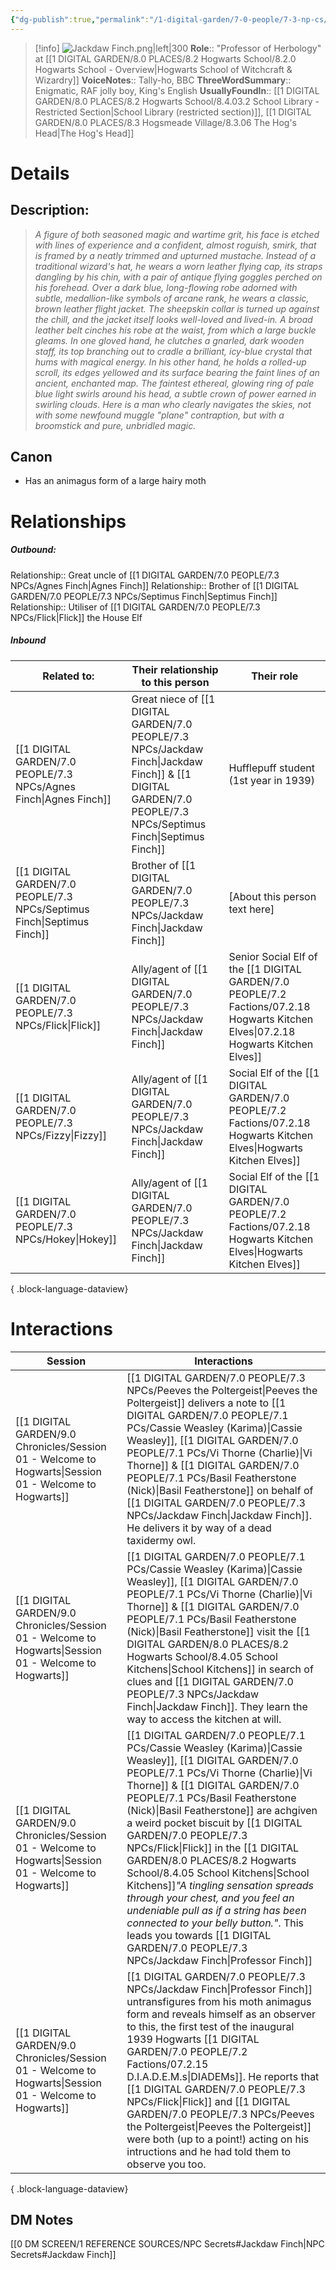 ```yaml
---
{"dg-publish":true,"permalink":"/1-digital-garden/7-0-people/7-3-np-cs/jackdaw-finch/","tags":["#person","hogwarts-faculty","hogwarts","professor","slytherin","diadem","#animagus"]}
---
```


>[!info] 
>![Jackdaw Finch.png|left|300](/img/user/1%20DIGITAL%20GARDEN/7.0%20PEOPLE/7.3%20NPCs/Headshots/Jackdaw%20Finch.png)
>**Role**:: "Professor of Herbology" at [[1 DIGITAL GARDEN/8.0 PLACES/8.2 Hogwarts School/8.2.0 Hogwarts School - Overview\|Hogwarts School of Witchcraft & Wizardry]]
>**VoiceNotes**:: Tally-ho, BBC
>**ThreeWordSummary**:: Enigmatic, RAF jolly boy, King's English
>**UsuallyFoundIn**:: [[1 DIGITAL GARDEN/8.0 PLACES/8.2 Hogwarts School/8.4.03.2 School Library - Restricted Section\|School Library (restricted section)]], [[1 DIGITAL GARDEN/8.0 PLACES/8.3 Hogsmeade Village/8.3.06 The Hog's Head\|The Hog's Head]]

# Details

## Description:
>*A figure of both seasoned magic and wartime grit, his face is etched with lines of experience and a confident, almost roguish, smirk, that is framed by a neatly trimmed and upturned mustache. Instead of a traditional wizard's hat, he wears a worn leather flying cap, its straps dangling by his chin, with a pair of antique flying goggles perched on his forehead.*
>*Over a dark blue, long-flowing robe adorned with subtle, medallion-like symbols of arcane rank, he wears a classic, brown leather flight jacket. The sheepskin collar is turned up against the chill, and the jacket itself looks well-loved and lived-in. A broad leather belt cinches his robe at the waist, from which a large buckle gleams.*
>*In one gloved hand, he clutches a gnarled, dark wooden staff, its top branching out to cradle a brilliant, icy-blue crystal that hums with magical energy. In his other hand, he holds a rolled-up scroll, its edges yellowed and its surface bearing the faint lines of an ancient, enchanted map. The faintest ethereal, glowing ring of pale blue light swirls around his head, a subtle crown of power earned in swirling clouds. Here is a man who clearly navigates the skies, not with some newfound muggle "plane" contraption, but with a broomstick and pure, unbridled magic.*

## Canon
- Has an animagus form of a large hairy moth

# Relationships
##### Outbound:
Relationship:: Great uncle of [[1 DIGITAL GARDEN/7.0 PEOPLE/7.3 NPCs/Agnes Finch\|Agnes Finch]]
Relationship:: Brother of [[1 DIGITAL GARDEN/7.0 PEOPLE/7.3 NPCs/Septimus Finch\|Septimus Finch]]
Relationship:: Utiliser of [[1 DIGITAL GARDEN/7.0 PEOPLE/7.3 NPCs/Flick\|Flick]] the House Elf

##### Inbound
| Related to:                                                                | Their relationship to this person                     | Their role                                                                   |
| -------------------------------------------------------------------------- | ----------------------------------------------------- | ---------------------------------------------------------------------------- |
| [[1 DIGITAL GARDEN/7.0 PEOPLE/7.3 NPCs/Agnes Finch\|Agnes Finch]]       | Great niece of [[1 DIGITAL GARDEN/7.0 PEOPLE/7.3 NPCs/Jackdaw Finch\|Jackdaw Finch]] & [[1 DIGITAL GARDEN/7.0 PEOPLE/7.3 NPCs/Septimus Finch\|Septimus Finch]] | Hufflepuff student (1st year in 1939)                                        |
| [[1 DIGITAL GARDEN/7.0 PEOPLE/7.3 NPCs/Septimus Finch\|Septimus Finch]] | Brother of [[1 DIGITAL GARDEN/7.0 PEOPLE/7.3 NPCs/Jackdaw Finch\|Jackdaw Finch]]                          | [About this person text here]                                                |
| [[1 DIGITAL GARDEN/7.0 PEOPLE/7.3 NPCs/Flick\|Flick]]                   | Ally/agent of [[1 DIGITAL GARDEN/7.0 PEOPLE/7.3 NPCs/Jackdaw Finch\|Jackdaw Finch]]                       | Senior Social Elf of the [[1 DIGITAL GARDEN/7.0 PEOPLE/7.2 Factions/07.2.18 Hogwarts Kitchen Elves\|07.2.18 Hogwarts Kitchen Elves]]                  |
| [[1 DIGITAL GARDEN/7.0 PEOPLE/7.3 NPCs/Fizzy\|Fizzy]]                   | Ally/agent of [[1 DIGITAL GARDEN/7.0 PEOPLE/7.3 NPCs/Jackdaw Finch\|Jackdaw Finch]]                       | Social Elf of the [[1 DIGITAL GARDEN/7.0 PEOPLE/7.2 Factions/07.2.18 Hogwarts Kitchen Elves\|Hogwarts Kitchen Elves]] |
| [[1 DIGITAL GARDEN/7.0 PEOPLE/7.3 NPCs/Hokey\|Hokey]]                   | Ally/agent of [[1 DIGITAL GARDEN/7.0 PEOPLE/7.3 NPCs/Jackdaw Finch\|Jackdaw Finch]]                       | Social Elf of the [[1 DIGITAL GARDEN/7.0 PEOPLE/7.2 Factions/07.2.18 Hogwarts Kitchen Elves\|Hogwarts Kitchen Elves]] |

{ .block-language-dataview}

# Interactions

| Session                                                                                                   | Interactions                                                                                                                                                                                                                                                                                                                                                                                                                                   |
| --------------------------------------------------------------------------------------------------------- | ---------------------------------------------------------------------------------------------------------------------------------------------------------------------------------------------------------------------------------------------------------------------------------------------------------------------------------------------------------------------------------------------------------------------------------------------- |
| [[1 DIGITAL GARDEN/9.0 Chronicles/Session 01 - Welcome to Hogwarts\|Session 01 - Welcome to Hogwarts]] | [[1 DIGITAL GARDEN/7.0 PEOPLE/7.3 NPCs/Peeves the Poltergeist\|Peeves the Poltergeist]] delivers a note to [[1 DIGITAL GARDEN/7.0 PEOPLE/7.1 PCs/Cassie Weasley (Karima)\|Cassie Weasley]], [[1 DIGITAL GARDEN/7.0 PEOPLE/7.1 PCs/Vi Thorne (Charlie)\|Vi Thorne]] & [[1 DIGITAL GARDEN/7.0 PEOPLE/7.1 PCs/Basil Featherstone (Nick)\|Basil Featherstone]] on behalf of [[1 DIGITAL GARDEN/7.0 PEOPLE/7.3 NPCs/Jackdaw Finch\|Jackdaw Finch]]. He delivers it by way of a dead taxidermy owl.                                                                                                                                                                               |
| [[1 DIGITAL GARDEN/9.0 Chronicles/Session 01 - Welcome to Hogwarts\|Session 01 - Welcome to Hogwarts]] | [[1 DIGITAL GARDEN/7.0 PEOPLE/7.1 PCs/Cassie Weasley (Karima)\|Cassie Weasley]], [[1 DIGITAL GARDEN/7.0 PEOPLE/7.1 PCs/Vi Thorne (Charlie)\|Vi Thorne]] & [[1 DIGITAL GARDEN/7.0 PEOPLE/7.1 PCs/Basil Featherstone (Nick)\|Basil Featherstone]] visit the [[1 DIGITAL GARDEN/8.0 PLACES/8.2 Hogwarts School/8.4.05 School Kitchens\|School Kitchens]] in search of clues and [[1 DIGITAL GARDEN/7.0 PEOPLE/7.3 NPCs/Jackdaw Finch\|Jackdaw Finch]]. They learn the way to access the kitchen at will.                                                                                                                                                          |
| [[1 DIGITAL GARDEN/9.0 Chronicles/Session 01 - Welcome to Hogwarts\|Session 01 - Welcome to Hogwarts]] | [[1 DIGITAL GARDEN/7.0 PEOPLE/7.1 PCs/Cassie Weasley (Karima)\|Cassie Weasley]], [[1 DIGITAL GARDEN/7.0 PEOPLE/7.1 PCs/Vi Thorne (Charlie)\|Vi Thorne]] & [[1 DIGITAL GARDEN/7.0 PEOPLE/7.1 PCs/Basil Featherstone (Nick)\|Basil Featherstone]] are achgiven a weird pocket biscuit by [[1 DIGITAL GARDEN/7.0 PEOPLE/7.3 NPCs/Flick\|Flick]] in the [[1 DIGITAL GARDEN/8.0 PLACES/8.2 Hogwarts School/8.4.05 School Kitchens\|School Kitchens]]*"A tingling sensation spreads through your chest, and you feel an undeniable pull as if a string has been connected to your belly button."*. This leads you towards [[1 DIGITAL GARDEN/7.0 PEOPLE/7.3 NPCs/Jackdaw Finch\|Professor Finch]] |
| [[1 DIGITAL GARDEN/9.0 Chronicles/Session 01 - Welcome to Hogwarts\|Session 01 - Welcome to Hogwarts]] | [[1 DIGITAL GARDEN/7.0 PEOPLE/7.3 NPCs/Jackdaw Finch\|Professor Finch]] untransfigures from his moth animagus form and reveals himself as an observer to this, the first test of the inaugural 1939 Hogwarts [[1 DIGITAL GARDEN/7.0 PEOPLE/7.2 Factions/07.2.15 D.I.A.D.E.M.s\|DIADEMs]]. He reports that [[1 DIGITAL GARDEN/7.0 PEOPLE/7.3 NPCs/Flick\|Flick]] and [[1 DIGITAL GARDEN/7.0 PEOPLE/7.3 NPCs/Peeves the Poltergeist\|Peeves the Poltergeist]] were both (up to a point!) acting on his intructions and he had told them to observe you too.                                                                             |

{ .block-language-dataview}





## DM Notes

[[0 DM SCREEN/1 REFERENCE SOURCES/NPC Secrets#Jackdaw Finch\|NPC Secrets#Jackdaw Finch]]
